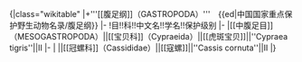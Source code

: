 {|class="wikitable"
|+'''[[腹足纲]]（GASTROPODA）'''　{{ed|中国国家重点保护野生动物名录/腹足纲}}
|-
!目!!科!!中文名!!学名!!保护级别
|-
|[[中腹足目]]（MESOGASTROPODA）||[[宝贝科]]（Cypraeida）||[[虎斑宝贝]]||''Cypraea tigris''||II
|-
| ||[[冠螺科]]（Cassididae）||[[寇螺]]||''Cassis cornuta''||II
|}